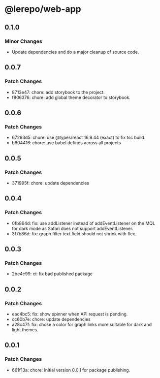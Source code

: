 # @lerepo/web-app

## 0.1.0

### Minor Changes

- Update dependencies and do a major cleanup of source code.

## 0.0.7

### Patch Changes

- 8713e47: chore: add storybook to the project.
- f806376: chore: add global theme decorator to storybook.

## 0.0.6

### Patch Changes

- 67293d5: chore: use @types/react 16.9.44 (exact) to fix tsc build.
- b604416: chore: use babel defines across all projects

## 0.0.5

### Patch Changes

- 371995f: chore: update dependencies

## 0.0.4

### Patch Changes

- 0fb864d: fix: use addListener instead of addEventListener on the MQL for dark mode as Safari does not support addEventListener.
- 3f7b86d: fix: graph filter text field should not shrink with flex.

## 0.0.3

### Patch Changes

- 2be4c99: ci: fix bad published package

## 0.0.2

### Patch Changes

- eac4bc5: fix: show spinner when API request is pending.
- cc60b7e: chore: update dependencies
- a28c47f: fix: chose a color for graph links more suitable for dark and light themes.

## 0.0.1

### Patch Changes

- 661f13a: chore: Initial version 0.0.1 for package publishing.
